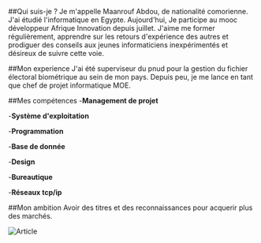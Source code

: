 ##Qui suis-je ?
Je m'appelle Maanrouf Abdou, de nationalité comorienne. J'ai étudié l'informatique en Egypte. Aujourd'hui, Je participe au mooc développeur Afrique Innovation depuis juillet. J'aime me former régulièrement, apprendre sur les retours d'expérience des autres et prodiguer des conseils aux jeunes informaticiens inexpérimentés et désireux de suivre cette voie.

##Mon experience
J'ai été superviseur du pnud pour la gestion du fichier électoral biométrique au sein de mon pays. Depuis peu, je me lance en tant que chef de projet informatique MOE.

##Mes compétences
 -**Management de projet**
  
 -**Système d'exploitation**
  
 -**Programmation**
  
 -**Base de donnée**
  
 -**Design**
  
 -**Bureautique**
  
 -**Réseaux tcp/ip**

##Mon ambition
Avoir des titres et des reconnaissances pour acquerir plus des marchés. 

![Article](https://maanrouf.files.wordpress.com/2014/09/interview_2014_alwatwan_maanrouf.jpg)
